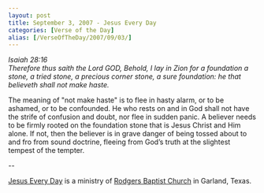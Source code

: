 ```yaml
---
layout: post
title: September 3, 2007 - Jesus Every Day
categories: [Verse of the Day]
alias: [/VerseOfTheDay/2007/09/03/]
---
```


_Isaiah 28:16  
Therefore thus saith the Lord GOD, Behold, I lay in Zion for a
foundation a stone, a tried stone, a precious corner stone, a sure
foundation: he that believeth shall not make haste._

The meaning of "not make haste" is to flee in hasty alarm, or to be
ashamed, or to be confounded. He who rests on and in God shall not
have the strife of confusion and doubt, nor flee in sudden panic. A
believer needs to be firmly rooted on the foundation stone that is
Jesus Christ and Him alone. If not, then the believer is in grave
danger of being tossed about to and fro from sound doctrine, fleeing
from God&rsquo;s truth at the slightest tempest of the tempter.

 --

<a href=http://jesuseveryday.net>Jesus Every Day</a> is a ministry of <a href=http://rodgersbaptist.net>Rodgers Baptist Church</a> in Garland, Texas.
